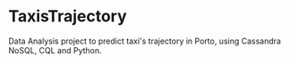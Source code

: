 # TaxisTrajectory


Data Analysis project to predict taxi's trajectory in Porto, using Cassandra NoSQL, CQL and Python.
